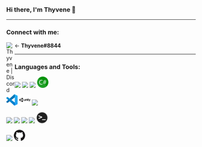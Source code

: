 ### Hi there, I'm Thyvene 👋

---

### Connect with me:

[<img align="left" alt="Thyvene | Discord" width="22px" src="https://cdn.jsdelivr.net/npm/simple-icons@v3/icons/discord.svg" />][discord]<- **Thyvene#8844**

---

### Languages and Tools:

<code><img  width="30px"   src="https://cdn.jsdelivr.net/gh/devicons/devicon/icons/ruby/ruby-plain-wordmark.svg" /></code>
<code><img width="30px"   src="https://cdn.jsdelivr.net/gh/devicons/devicon/icons/python/python-original-wordmark.svg" /></code>
<code><img width="30px"  src="https://cdn.jsdelivr.net/gh/devicons/devicon/icons/c/c-original.svg" /></code>
<code><img width="30px"  src="https://raw.githubusercontent.com/github/explore/80688e429a7d4ef2fca1e82350fe8e3517d3494d/topics/csharp/csharp.png" /></code>

<code><img  width="30px"   src="https://raw.githubusercontent.com/github/explore/80688e429a7d4ef2fca1e82350fe8e3517d3494d/topics/visual-studio-code/visual-studio-code.png" /></code>
<code><img  width="30px"   src="https://raw.githubusercontent.com/github/explore/80688e429a7d4ef2fca1e82350fe8e3517d3494d/topics/unity/unity.png" /></code>
<code><img width="30px"   src="https://cdn.jsdelivr.net/gh/devicons/devicon/icons/mysql/mysql-original-wordmark.svg" /></code>

<code><img width="30px"   src="https://cdn.jsdelivr.net/gh/devicons/devicon/icons/docker/docker-original.svg" /></code>
<code><img width="30px"   src="https://cdn.jsdelivr.net/gh/devicons/devicon/icons/linux/linux-original.svg" /></code>
<code><img width="30px"   src="https://cdn.jsdelivr.net/gh/devicons/devicon/icons/bash/bash-original.svg" /></code>
<code><img width="30px"   src="https://cdn.jsdelivr.net/gh/devicons/devicon/icons/nginx/nginx-original.svg" /></code>
<code><img width="30px"   src="https://raw.githubusercontent.com/github/explore/80688e429a7d4ef2fca1e82350fe8e3517d3494d/topics/terminal/terminal.png" /></code>

<code><img width="30px"   src="https://cdn.jsdelivr.net/gh/devicons/devicon/icons/git/git-plain-wordmark.svg" /></code>
<code><img width="30px"   src="https://raw.githubusercontent.com/github/explore/78df643247d429f6cc873026c0622819ad797942/topics/github/github.png" /></code>
<br />

[discord]: thyvene#8131
